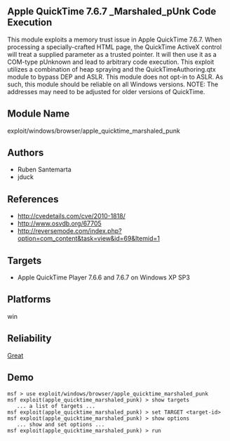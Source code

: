 ## Apple QuickTime 7.6.7 _Marshaled_pUnk Code Execution

This module exploits a memory trust issue in Apple QuickTime 
7.6.7. When processing a specially-crafted HTML page, the 
QuickTime ActiveX control will treat a supplied parameter as 
a trusted pointer. It will then use it as a COM-type 
pUnknown and lead to arbitrary code execution. This exploit 
utilizes a combination of heap spraying and the 
QuickTimeAuthoring.qtx module to bypass DEP and ASLR. This 
module does not opt-in to ASLR. As such, this module should 
be reliable on all Windows versions. NOTE: The addresses may 
need to be adjusted for older versions of QuickTime.


## Module Name
exploit/windows/browser/apple_quicktime_marshaled_punk

## Authors
* Ruben Santemarta
* jduck


## References
* http://cvedetails.com/cve/2010-1818/
* http://www.osvdb.org/67705
* http://reversemode.com/index.php?option=com_content&task=view&id=69&Itemid=1



## Targets
* Apple QuickTime Player 7.6.6 and 7.6.7 on Windows XP SP3


## Platforms
win

## Reliability
[Great](https://github.com/rapid7/metasploit-framework/wiki/Exploit-Ranking)

## Demo

```
msf > use exploit/windows/browser/apple_quicktime_marshaled_punk
msf exploit(apple_quicktime_marshaled_punk) > show targets
   ... a list of targets ...
msf exploit(apple_quicktime_marshaled_punk) > set TARGET <target-id>
msf exploit(apple_quicktime_marshaled_punk) > show options
   ... show and set options ...
msf exploit(apple_quicktime_marshaled_punk) > run
```
    
    